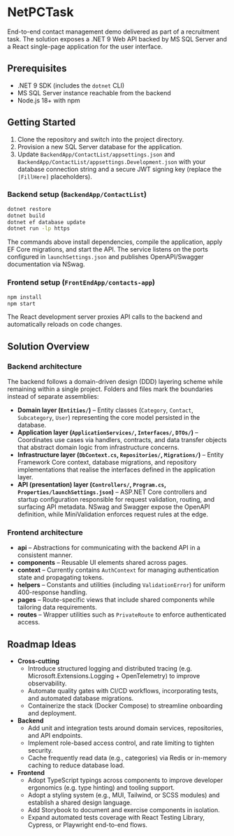 # NetPCTask

End-to-end contact management demo delivered as part of a recruitment task. The solution exposes a .NET 9 Web API backed by MS SQL Server and a React single-page application for the user interface.

## Prerequisites

- .NET 9 SDK (includes the `dotnet` CLI)
- MS SQL Server instance reachable from the backend
- Node.js 18+ with npm

## Getting Started

1. Clone the repository and switch into the project directory.
2. Provision a new SQL Server database for the application.
3. Update `BackendApp/ContactList/appsettings.json` and `BackendApp/ContactList/appsettings.Development.json` with your database connection string and a secure JWT signing key (replace the `[FillHere]` placeholders).

### Backend setup (`BackendApp/ContactList`)

```bash
dotnet restore
dotnet build
dotnet ef database update
dotnet run -lp https
```

The commands above install dependencies, compile the application, apply EF Core migrations, and start the API. The service listens on the ports configured in `launchSettings.json` and publishes OpenAPI/Swagger documentation via NSwag.

### Frontend setup (`FrontEndApp/contacts-app`)

```bash
npm install
npm start
```

The React development server proxies API calls to the backend and automatically reloads on code changes.

## Solution Overview

### Backend architecture

The backend follows a domain-driven design (DDD) layering scheme while remaining within a single project. Folders and files mark the boundaries instead of separate assemblies:

- **Domain layer (`Entities/`)** – Entity classes (`Category`, `Contact`, `Subcategory`, `User`) representing the core model persisted in the database.
- **Application layer (`ApplicationServices/`, `Interfaces/`, `DTOs/`)** – Coordinates use cases via handlers, contracts, and data transfer objects that abstract domain logic from infrastructure concerns.
- **Infrastructure layer (`DbContext.cs`, `Repositories/`, `Migrations/`)** – Entity Framework Core context, database migrations, and repository implementations that realise the interfaces defined in the application layer.
- **API (presentation) layer (`Controllers/`, `Program.cs`, `Properties/launchSettings.json`)** – ASP.NET Core controllers and startup configuration responsible for request validation, routing, and surfacing API metadata. NSwag and Swagger expose the OpenAPI definition, while MiniValidation enforces request rules at the edge.

### Frontend architecture

- **api** – Abstractions for communicating with the backend API in a consistent manner.
- **components** – Reusable UI elements shared across pages.
- **context** – Currently contains `AuthContext` for managing authentication state and propagating tokens.
- **helpers** – Constants and utilities (including `ValidationError`) for uniform 400-response handling.
- **pages** – Route-specific views that include shared components while tailoring data requirements.
- **routes** – Wrapper utilities such as `PrivateRoute` to enforce authenticated access.

## Roadmap Ideas

- **Cross-cutting**
  - Introduce structured logging and distributed tracing (e.g. Microsoft.Extensions.Logging + OpenTelemetry) to improve observability.
  - Automate quality gates with CI/CD workflows, incorporating tests, and automated database migrations.
  - Containerize the stack (Docker Compose) to streamline onboarding and deployment.
- **Backend**
  - Add unit and integration tests around domain services, repositories, and API endpoints.
  - Implement role-based access control, and rate limiting to tighten security.
  - Cache frequently read data (e.g., categories) via Redis or in-memory caching to reduce database load.
- **Frontend**
  - Adopt TypeScript typings across components to improve developer ergonomics (e.g. type hinting) and tooling support.
  - Adopt a styling system (e.g., MUI, Tailwind, or SCSS modules) and establish a shared design language.
  - Add Storybook to document and exercise components in isolation.
  - Expand automated tests coverage with React Testing Library, Cypress, or Playwright end-to-end flows.
